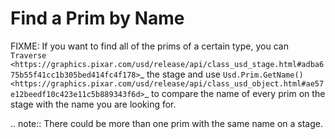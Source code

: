 # Find a Prim by Name

FIXME:
If you want to find all of the prims of a certain type, you can `Traverse <https://graphics.pixar.com/usd/release/api/class_usd_stage.html#adba675b55f41cc1b305bed414fc4f178>`_ the stage and use `Usd.Prim.GetName() <https://graphics.pixar.com/usd/release/api/class_usd_object.html#ae57e12beedf10c423e11c5b889343f6d>`_ to compare the name of every prim on the stage with the name you are looking for.

.. note::
    There could be more than one prim with the same name on a stage.
